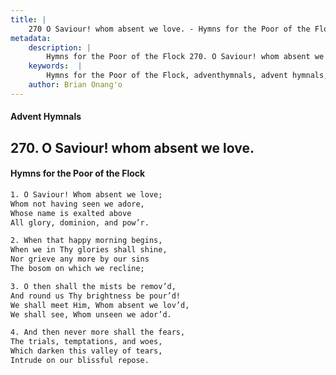 ```yaml
---
title: |
    270 O Saviour! whom absent we love. - Hymns for the Poor of the Flock
metadata:
    description: |
        Hymns for the Poor of the Flock 270. O Saviour! whom absent we love.. O Saviour! Whom absent we love;  Whom not having seen we adore,  Whose name is exalted above  All glory, dominion, and pow’r. 
    keywords:  |
        Hymns for the Poor of the Flock, adventhymnals, advent hymnals, O Saviour! whom absent we love., O Saviour! Whom absent we love; , 
    author: Brian Onang'o
---
```


#### Advent Hymnals
## 270. O Saviour! whom absent we love.
####  Hymns for the Poor of the Flock

```txt
1. O Saviour! Whom absent we love; 
Whom not having seen we adore, 
Whose name is exalted above 
All glory, dominion, and pow’r.

2. When that happy morning begins,
When we in Thy glories shall shine,
Nor grieve any more by our sins 
The bosom on which we recline;

3. O then shall the mists be remov’d,
And round us Thy brightness be pour’d! 
We shall meet Him, Whom absent we lov’d, 
We shall see, Whom unseen we ador’d.

4. And then never more shall the fears,
The trials, temptations, and woes,
Which darken this valley of tears,
Intrude on our blissful repose.
```